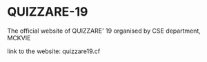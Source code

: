 # QUIZZARE-19
The official website of QUIZZARE' 19 organised by CSE department, MCKVIE 

link to the website: quizzare19.cf
